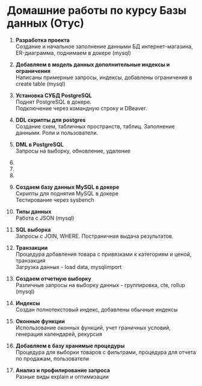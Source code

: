 # Домашние работы по курсу Базы данных (Отус)

1. **Разработка проекта**  
Создание и начальное заполнение данными БД интернет-магазина, ER-диаграмма, поднимаем в докере (mysql)

2. **Добавляем в модель данных дополнительные индексы и ограничения**  
Написаны примерные запросы, индексы, добавлены ограничения в create table (mysql)

3. **Установка СУБД PostgreSQL**  
Поднят PostgreSQL в докере.  
Подключение через командную строку и DBeaver.

4. **DDL скрипты для postgres**  
Создание схем, табличных пространств, таблиц. Заполнение данными. Роли и пользователи.

5. **DML в PostgreSQL**  
Запросы на выборку, обновление, удаление

6.

7.

8.

9. **Создаем базу данных MySQL в докере**  
Скрипты для поднятия MySQL в докере  
Тестирование через sysbench

10. **Типы данных**  
Работа с JSON (mysql)

11. **SQL выборка**  
Запросы с JOIN, WHERE. Постраничная выдача результатов.

12. **Транзакции**  
Процедура добавления товара с привязками к категориям и ценой, транзакция  
Загрузка данных - load data, mysqlimport

13. **Создаем отчетную выборку**  
Различные запросы на выборку данных - группировка, cte, rollup (mysql)

14. **Индексы**  
Создан полнотекстовый индекс, добавлены обычные индексы

15. **Оконные функции**  
Использование оконных функций, учет граничных условий, генерация календарей, рекурсия

16. **Добавляем в базу хранимые процедуры**  
Процедура для выборки товаров с фильтрами, процедура для отчета по продажам, пользователи

17. **Анализ и профилирование запроса**  
Разные виды explain и оптимизации
